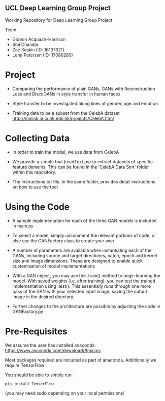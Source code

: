 ## UCL Deep Learning Group Project
Working Repository for Deep Learning Group Project

Team:
- Gideon Acquaah-Harrison
- Sibi Chandar
- Zac Keskin (ID: 16137321)
- Lena Petersen (ID: 17080280)


# Project 

- Comparing the performance of plain GANs, GANs with Reconstruction Loss and DiscoGANs in style transfer in human faces

- Style transfer to be investigated along lines of gender, age and emotion

- Training data to be a subset from the CelebA dataset http://mmlab.ie.cuhk.edu.hk/projects/CelebA.html

# Collecting Data

- In order to train the model, we use data from CelebA

- We provide a simple tool (readText.py) to extract datasets of specific feature domains. This can be found in the 'CelebA Data Sort' folder within this repository.

- The instructions.txt file, in the same folder, provides detail instructions on how to use the tool

# Using the Code

- A sample implementation for each of the three GAN models is included in main.py

- To select a model, simply uncomment the relevant portions of code, or else use the GANFactory class to create your own

- A number of parameters are available when instantiating each of the GANs, including source and target directories, batch, epoch and kernel size and image dimensions. These are designed to enable quick customisation of model implementations

- With a GAN object, you may use the .train() method to begin learning the model. With saved weights (i.e. after training), you can test the trained implementation using .test(). This essentially runs through one more pass of the GAN with your selected input image, saving the output image in the desired directory.

- Further changes to the architecture are possible by adjusting the code in GANFactory.py


# Pre-Requisites

We assume the user has installed anaconda:
https://www.anaconda.com/download/#macos

Most packages required are included as part of anaconda. Additionally we require TensorFlow

You should be able to simply run:
``` 
pip install TensorFlow
```

(you may need sudo depending on your local permissions)



